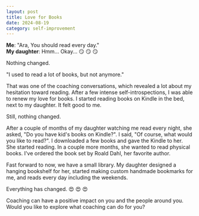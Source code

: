 ```yaml
---
layout: post
title: Love for Books
date: 2024-08-19
category: self-improvement
---
```


**Me**: "Ara, You should read every day."  
**My daughter**: Hmm... Okay... 😏 😏 😏

Nothing changed.

"I used to read a lot of books, but not anymore."

That was one of the coaching conversations, which revealed a lot about my hesitation toward reading. After a few intense self-introspections, I was able to renew my love for books. I started reading books on Kindle in the bed, next to my daughter. It felt good to me.

Still, nothing changed.

After a couple of months of my daughter watching me read every night, she asked, "Do you have kid's books on Kindle?". I said, "Of course, what would you like to read?". I downloaded a few books and gave the Kindle to her. She started reading. In a couple more months, she wanted to read physical books. I've ordered the book set by Roald Dahl, her favorite author.

Fast forward to now, we have a small library. My daughter designed a hanging bookshelf for her, started making custom handmade bookmarks for me, and reads every day including the weekends.

Everything has changed. 😍 😍 😍 
 
Coaching can have a positive impact on you and the people around you. Would you like to explore what coaching can do for you?
